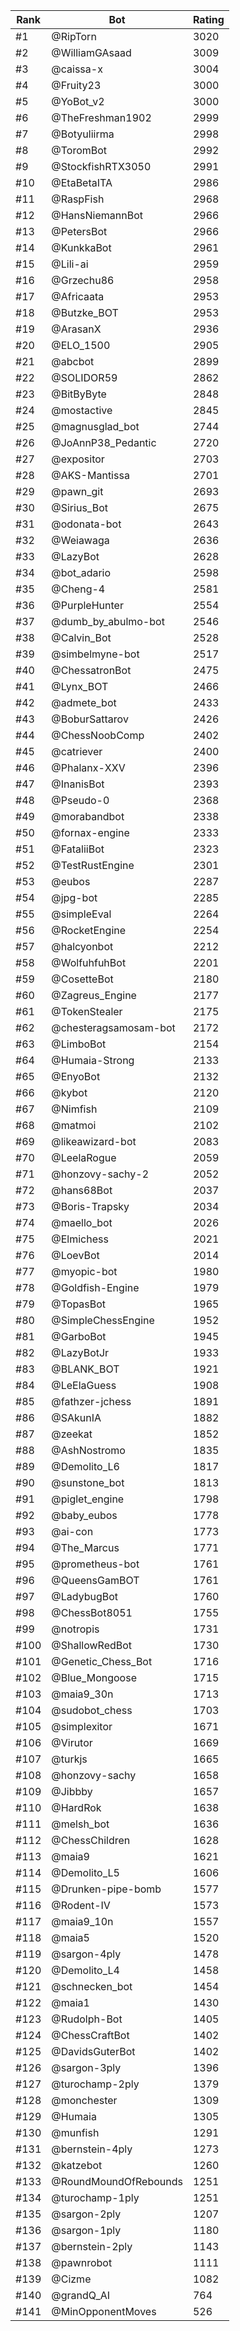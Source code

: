 Rank|Bot|Rating
---|---|---
#1|@RipTorn|3020
#2|@WilliamGAsaad|3009
#3|@caissa-x|3004
#4|@Fruity23|3000
#5|@YoBot_v2|3000
#6|@TheFreshman1902|2999
#7|@Botyuliirma|2998
#8|@ToromBot|2992
#9|@StockfishRTX3050|2991
#10|@EtaBetaITA|2986
#11|@RaspFish|2968
#12|@HansNiemannBot|2966
#13|@PetersBot|2966
#14|@KunkkaBot|2961
#15|@Lili-ai|2959
#16|@Grzechu86|2958
#17|@Africaata|2953
#18|@Butzke_BOT|2953
#19|@ArasanX|2936
#20|@ELO_1500|2905
#21|@abcbot|2899
#22|@SOLIDOR59|2862
#23|@BitByByte|2848
#24|@mostactive|2845
#25|@magnusglad_bot|2744
#26|@JoAnnP38_Pedantic|2720
#27|@expositor|2703
#28|@AKS-Mantissa|2701
#29|@pawn_git|2693
#30|@Sirius_Bot|2675
#31|@odonata-bot|2643
#32|@Weiawaga|2636
#33|@LazyBot|2628
#34|@bot_adario|2598
#35|@Cheng-4|2581
#36|@PurpleHunter|2554
#37|@dumb_by_abulmo-bot|2546
#38|@Calvin_Bot|2528
#39|@simbelmyne-bot|2517
#40|@ChessatronBot|2475
#41|@Lynx_BOT|2466
#42|@admete_bot|2433
#43|@BoburSattarov|2426
#44|@ChessNoobComp|2402
#45|@catriever|2400
#46|@Phalanx-XXV|2396
#47|@InanisBot|2393
#48|@Pseudo-0|2368
#49|@morabandbot|2338
#50|@fornax-engine|2333
#51|@FataliiBot|2323
#52|@TestRustEngine|2301
#53|@eubos|2287
#54|@jpg-bot|2285
#55|@simpleEval|2264
#56|@RocketEngine|2254
#57|@halcyonbot|2212
#58|@WolfuhfuhBot|2201
#59|@CosetteBot|2180
#60|@Zagreus_Engine|2177
#61|@TokenStealer|2175
#62|@chesteragsamosam-bot|2172
#63|@LimboBot|2154
#64|@Humaia-Strong|2133
#65|@EnyoBot|2132
#66|@kybot|2120
#67|@Nimfish|2109
#68|@matmoi|2102
#69|@likeawizard-bot|2083
#70|@LeelaRogue|2059
#71|@honzovy-sachy-2|2052
#72|@hans68Bot|2037
#73|@Boris-Trapsky|2034
#74|@maello_bot|2026
#75|@Elmichess|2021
#76|@LoevBot|2014
#77|@myopic-bot|1980
#78|@Goldfish-Engine|1979
#79|@TopasBot|1965
#80|@SimpleChessEngine|1952
#81|@GarboBot|1945
#82|@LazyBotJr|1933
#83|@BLANK_BOT|1921
#84|@LeElaGuess|1908
#85|@fathzer-jchess|1891
#86|@SAkunIA|1882
#87|@zeekat|1852
#88|@AshNostromo|1835
#89|@Demolito_L6|1817
#90|@sunstone_bot|1813
#91|@piglet_engine|1798
#92|@baby_eubos|1778
#93|@ai-con|1773
#94|@The_Marcus|1771
#95|@prometheus-bot|1761
#96|@QueensGamBOT|1761
#97|@LadybugBot|1760
#98|@ChessBot8051|1755
#99|@notropis|1731
#100|@ShallowRedBot|1730
#101|@Genetic_Chess_Bot|1716
#102|@Blue_Mongoose|1715
#103|@maia9_30n|1713
#104|@sudobot_chess|1703
#105|@simplexitor|1671
#106|@Virutor|1669
#107|@turkjs|1665
#108|@honzovy-sachy|1658
#109|@Jibbby|1657
#110|@HardRok|1638
#111|@melsh_bot|1636
#112|@ChessChildren|1628
#113|@maia9|1621
#114|@Demolito_L5|1606
#115|@Drunken-pipe-bomb|1577
#116|@Rodent-IV|1573
#117|@maia9_10n|1557
#118|@maia5|1520
#119|@sargon-4ply|1478
#120|@Demolito_L4|1458
#121|@schnecken_bot|1454
#122|@maia1|1430
#123|@Rudolph-Bot|1405
#124|@ChessCraftBot|1402
#125|@DavidsGuterBot|1402
#126|@sargon-3ply|1396
#127|@turochamp-2ply|1379
#128|@monchester|1309
#129|@Humaia|1305
#130|@munfish|1291
#131|@bernstein-4ply|1273
#132|@katzebot|1260
#133|@RoundMoundOfRebounds|1251
#134|@turochamp-1ply|1251
#135|@sargon-2ply|1207
#136|@sargon-1ply|1180
#137|@bernstein-2ply|1143
#138|@pawnrobot|1111
#139|@Cizme|1082
#140|@grandQ_AI|764
#141|@MinOpponentMoves|526
